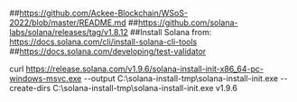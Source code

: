 ##https://github.com/Ackee-Blockchain/WSoS-2022/blob/master/README.md
##https://github.com/solana-labs/solana/releases/tag/v1.8.12
##Install Solana from: https://docs.solana.com/cli/install-solana-cli-tools
##https://docs.solana.com/developing/test-validator

curl https://release.solana.com/v1.9.6/solana-install-init-x86_64-pc-windows-msvc.exe --output C:\solana-install-tmp\solana-install-init.exe --create-dirs
C:\solana-install-tmp\solana-install-init.exe v1.9.6
